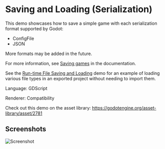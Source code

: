 # Saving and Loading (Serialization)

This demo showcases how to save a simple game with each serialization
format supported by Godot:

- ConfigFile
- JSON

More formats may be added in the future.

For more information, see [Saving games](https://docs.godotengine.org/en/latest/tutorials/io/saving_games.html)
in the documentation.

See the [Run-time File Saving and Loading](/loading/runtime_save_load/) demo for
an example of loading various file types in an exported project without needing
to import them.

Language: GDScript

Renderer: Compatibility

Check out this demo on the asset library: https://godotengine.org/asset-library/asset/2781

## Screenshots

![Screenshot](screenshots/save_load.png)
